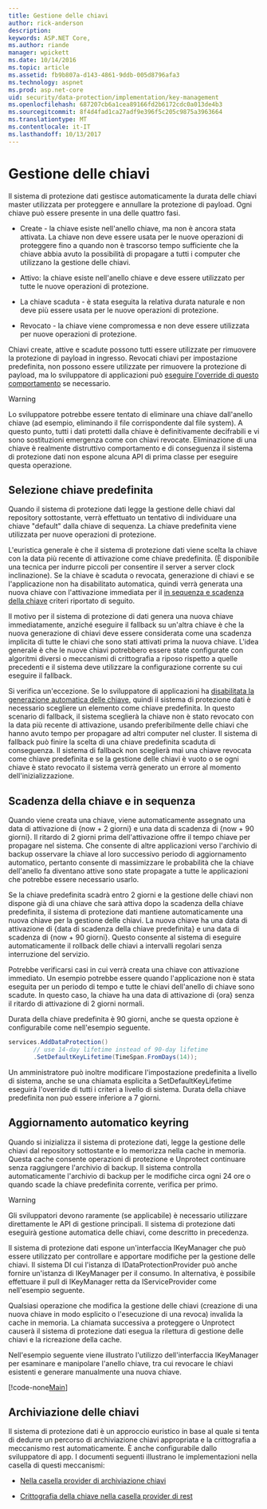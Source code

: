 ```yaml
---
title: Gestione delle chiavi
author: rick-anderson
description: 
keywords: ASP.NET Core,
ms.author: riande
manager: wpickett
ms.date: 10/14/2016
ms.topic: article
ms.assetid: fb9b807a-d143-4861-9ddb-005d8796afa3
ms.technology: aspnet
ms.prod: asp.net-core
uid: security/data-protection/implementation/key-management
ms.openlocfilehash: 687207cb6a1cea89166fd2b6172cdc0a013de4b3
ms.sourcegitcommit: 8f4d4fad1ca27adf9e396f5c205c9875a3963664
ms.translationtype: MT
ms.contentlocale: it-IT
ms.lasthandoff: 10/13/2017
---
```

# <a name="key-management"></a>Gestione delle chiavi

<a name="data-protection-implementation-key-management"></a>

Il sistema di protezione dati gestisce automaticamente la durata delle chiavi master utilizzata per proteggere e annullare la protezione di payload. Ogni chiave può essere presente in una delle quattro fasi.

* Create - la chiave esiste nell'anello chiave, ma non è ancora stata attivata. La chiave non deve essere usata per le nuove operazioni di proteggere fino a quando non è trascorso tempo sufficiente che la chiave abbia avuto la possibilità di propagare a tutti i computer che utilizzano la gestione delle chiavi.

* Attivo: la chiave esiste nell'anello chiave e deve essere utilizzato per tutte le nuove operazioni di protezione.

* La chiave scaduta - è stata eseguita la relativa durata naturale e non deve più essere usata per le nuove operazioni di protezione.

* Revocato - la chiave viene compromessa e non deve essere utilizzata per nuove operazioni di protezione.

Chiavi create, attive e scadute possono tutti essere utilizzate per rimuovere la protezione di payload in ingresso. Revocati chiavi per impostazione predefinita, non possono essere utilizzate per rimuovere la protezione di payload, ma lo sviluppatore di applicazioni può [eseguire l'override di questo comportamento](../consumer-apis/dangerous-unprotect.md#data-protection-consumer-apis-dangerous-unprotect) se necessario.

>[!WARNING]
> Lo sviluppatore potrebbe essere tentato di eliminare una chiave dall'anello chiave (ad esempio, eliminando il file corrispondente dal file system). A questo punto, tutti i dati protetti dalla chiave è definitivamente decifrabili e vi sono sostituzioni emergenza come con chiavi revocate. Eliminazione di una chiave è realmente distruttivo comportamento e di conseguenza il sistema di protezione dati non espone alcuna API di prima classe per eseguire questa operazione.

## <a name="default-key-selection"></a>Selezione chiave predefinita

Quando il sistema di protezione dati legge la gestione delle chiavi dal repository sottostante, verrà effettuato un tentativo di individuare una chiave "default" dalla chiave di sequenza. La chiave predefinita viene utilizzata per nuove operazioni di protezione.

L'euristica generale è che il sistema di protezione dati viene scelta la chiave con la data più recente di attivazione come chiave predefinita. (È disponibile una tecnica per indurre piccoli per consentire il server a server clock inclinazione). Se la chiave è scaduta o revocata, generazione di chiavi e se l'applicazione non ha disabilitato automatica, quindi verrà generata una nuova chiave con l'attivazione immediata per il [in sequenza e scadenza della chiave](xref:security/data-protection/implementation/key-management#data-protection-implementation-key-management-expiration) criteri riportato di seguito.

Il motivo per il sistema di protezione di dati genera una nuova chiave immediatamente, anziché eseguire il fallback su un'altra chiave è che la nuova generazione di chiavi deve essere considerata come una scadenza implicita di tutte le chiavi che sono stati attivati prima la nuova chiave. L'idea generale è che le nuove chiavi potrebbero essere state configurate con algoritmi diversi o meccanismi di crittografia a riposo rispetto a quelle precedenti e il sistema deve utilizzare la configurazione corrente su cui eseguire il fallback.

Si verifica un'eccezione. Se lo sviluppatore di applicazioni ha [disabilitata la generazione automatica delle chiave](../configuration/overview.md#data-protection-configuring-disable-automatic-key-generation), quindi il sistema di protezione dati è necessario scegliere un elemento come chiave predefinita. In questo scenario di fallback, il sistema sceglierà la chiave non è stato revocato con la data più recente di attivazione, usando preferibilmente delle chiavi che hanno avuto tempo per propagare ad altri computer nel cluster. Il sistema di fallback può finire la scelta di una chiave predefinita scaduta di conseguenza. Il sistema di fallback non sceglierà mai una chiave revocata come chiave predefinita e se la gestione delle chiavi è vuoto o se ogni chiave è stato revocato il sistema verrà generato un errore al momento dell'inizializzazione.

<a name="data-protection-implementation-key-management-expiration"></a>

## <a name="key-expiration-and-rolling"></a>Scadenza della chiave e in sequenza

Quando viene creata una chiave, viene automaticamente assegnato una data di attivazione di {now + 2 giorni} e una data di scadenza di {now + 90 giorni}. Il ritardo di 2 giorni prima dell'attivazione offre il tempo chiave per propagare nel sistema. Che consente di altre applicazioni verso l'archivio di backup osservare la chiave al loro successivo periodo di aggiornamento automatico, pertanto consente di massimizzare le probabilità che la chiave dell'anello fa diventano attive sono state propagate a tutte le applicazioni che potrebbe essere necessario usarlo.

Se la chiave predefinita scadrà entro 2 giorni e la gestione delle chiavi non dispone già di una chiave che sarà attiva dopo la scadenza della chiave predefinita, il sistema di protezione dati mantiene automaticamente una nuova chiave per la gestione delle chiavi. La nuova chiave ha una data di attivazione di {data di scadenza della chiave predefinita} e una data di scadenza di {now + 90 giorni}. Questo consente al sistema di eseguire automaticamente il rollback delle chiavi a intervalli regolari senza interruzione del servizio.

Potrebbe verificarsi casi in cui verrà creata una chiave con attivazione immediato. Un esempio potrebbe essere quando l'applicazione non è stata eseguita per un periodo di tempo e tutte le chiavi dell'anello di chiave sono scadute. In questo caso, la chiave ha una data di attivazione di {ora} senza il ritardo di attivazione di 2 giorni normali.

Durata della chiave predefinita è 90 giorni, anche se questa opzione è configurabile come nell'esempio seguente.

```csharp
services.AddDataProtection()
       // use 14-day lifetime instead of 90-day lifetime
       .SetDefaultKeyLifetime(TimeSpan.FromDays(14));
   ```

Un amministratore può inoltre modificare l'impostazione predefinita a livello di sistema, anche se una chiamata esplicita a SetDefaultKeyLifetime eseguirà l'override di tutti i criteri a livello di sistema. Durata della chiave predefinita non può essere inferiore a 7 giorni.

## <a name="automatic-keyring-refresh"></a>Aggiornamento automatico keyring

Quando si inizializza il sistema di protezione dati, legge la gestione delle chiavi dal repository sottostante e lo memorizza nella cache in memoria. Questa cache consente operazioni di protezione e Unprotect continuare senza raggiungere l'archivio di backup. Il sistema controlla automaticamente l'archivio di backup per le modifiche circa ogni 24 ore o quando scade la chiave predefinita corrente, verifica per primo.

>[!WARNING]
> Gli sviluppatori devono raramente (se applicabile) è necessario utilizzare direttamente le API di gestione principali. Il sistema di protezione dati eseguirà gestione automatica delle chiavi, come descritto in precedenza.

Il sistema di protezione dati espone un'interfaccia IKeyManager che può essere utilizzato per controllare e apportare modifiche per la gestione delle chiavi. Il sistema DI cui l'istanza di IDataProtectionProvider può anche fornire un'istanza di IKeyManager per il consumo. In alternativa, è possibile effettuare il pull di IKeyManager retta da IServiceProvider come nell'esempio seguente.

Qualsiasi operazione che modifica la gestione delle chiavi (creazione di una nuova chiave in modo esplicito o l'esecuzione di una revoca) invalida la cache in memoria. La chiamata successiva a proteggere o Unprotect causerà il sistema di protezione dati esegua la rilettura di gestione delle chiavi e la ricreazione della cache.

Nell'esempio seguente viene illustrato l'utilizzo dell'interfaccia IKeyManager per esaminare e manipolare l'anello chiave, tra cui revocare le chiavi esistenti e generare manualmente una nuova chiave.

[!code-none[Main](key-management/samples/key-management.cs)]

## <a name="key-storage"></a>Archiviazione delle chiavi

Il sistema di protezione dati è un approccio euristico in base al quale si tenta di dedurre un percorso di archiviazione chiavi appropriata e la crittografia a meccanismo rest automaticamente. È anche configurabile dallo sviluppatore di app. I documenti seguenti illustrano le implementazioni nella casella di questi meccanismi:

* [Nella casella provider di archiviazione chiavi](key-storage-providers.md#data-protection-implementation-key-storage-providers)

* [Crittografia della chiave nella casella provider di rest](key-encryption-at-rest.md#data-protection-implementation-key-encryption-at-rest-providers)
